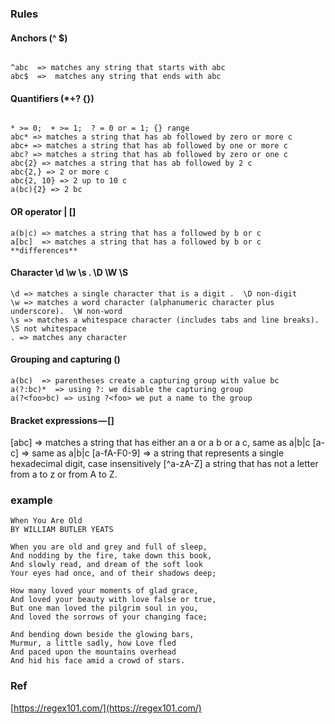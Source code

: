 

### Rules
#### Anchors  (^ $)
```

^abc  => matches any string that starts with abc
abc$  =>  matches any string that ends with abc

```

#### Quantifiers  (\*+? {})
```

* >= 0;  + >= 1;  ? = 0 or = 1; {} range
abc* => matches a string that has ab followed by zero or more c
abc+ => matches a string that has ab followed by one or more c
abc? => matches a string that has ab followed by zero or one c
abc{2} => matches a string that has ab followed by 2 c
abc{2,} => 2 or more c
abc{2, 10} => 2 up to 10 c
a(bc){2} => 2 bc 

```

#### OR operator  | []
```
a(b|c) => matches a string that has a followed by b or c
a[bc]  => matches a string that has a followed by b or c
**differences**
```

#### Character  \d \w \s .  \D \W \S
``` 
\d => matches a single character that is a digit .  \D non-digit
\w => matches a word character (alphanumeric character plus underscore).  \W non-word
\s => matches a whitespace character (includes tabs and line breaks). \S not whitespace
. => matches any character

```

#### Grouping and capturing  ()
```
a(bc)  => parentheses create a capturing group with value bc
a(?:bc)*  => using ?: we disable the capturing group
a(?<foo>bc) => using ?<foo> we put a name to the group
```

#### Bracket expressions — []
[abc]  => matches a string that has either an a or a b or a c, same as a|b|c
[a-c]  =>  same as a|b|c
[a-fA-F0-9] => a string that represents a single hexadecimal digit, case insensitively
[^a-zA-Z]        a string that has not a letter from a to z or from A to Z.


### example
```
When You Are Old 
BY WILLIAM BUTLER YEATS

When you are old and grey and full of sleep,
And nodding by the fire, take down this book,
And slowly read, and dream of the soft look
Your eyes had once, and of their shadows deep;

How many loved your moments of glad grace,
And loved your beauty with love false or true,
But one man loved the pilgrim soul in you,
And loved the sorrows of your changing face;

And bending down beside the glowing bars,
Murmur, a little sadly, how Love fled
And paced upon the mountains overhead
And hid his face amid a crowd of stars.
```



### Ref
[https://regex101.com/](https://regex101.com/)




